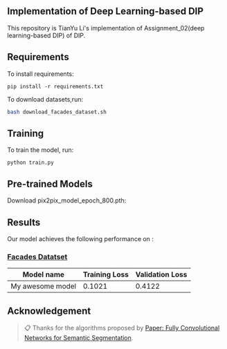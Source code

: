## Implementation of Deep Learning-based DIP

This repository is TianYu Li's implementation of Assignment_02(deep learning-based DIP) of DIP.  

## Requirements

To install requirements:

```setup
pip install -r requirements.txt
```

To download datasets,run:

```bash
bash download_facades_dataset.sh
```

## Training

To train the model, run:

```train
python train.py
```

## Pre-trained Models

Download pix2pix_model_epoch_800.pth:

## Results

Our model achieves the following performance on :

### [Facades Datatset]((https://cmp.felk.cvut.cz/~tylecr1/facade/))

| Model name         | Training Loss  | Validation Loss |
| ------------------ |---------------- | -------------- |
| My awesome model   |     0.1021         |      0.4122       |


## Acknowledgement

>📋 Thanks for the algorithms proposed by [Paper: Fully Convolutional Networks for Semantic Segmentation](https://arxiv.org/abs/1411.4038).
